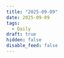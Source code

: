 ```yaml
---
title: "2025-09-09"
date: 2025-09-09
tags:
  - Daily
draft: true
hidden: false
disable_feed: false
---
```


